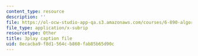 ```yaml
---
content_type: resource
description: ''
file: https://ol-ocw-studio-app-qa.s3.amazonaws.com/courses/6-890-algorithmic-lower-bounds-fun-with-hardness-proofs-fall-2014/8ecacba9f8d1564cb860fab85b65d90c_R-0_0OQ2f4Y.vtt
file_type: application/x-subrip
resourcetype: Other
title: 3play caption file
uid: 8ecacba9-f8d1-564c-b860-fab85b65d90c
---
```

